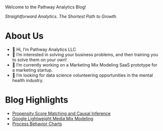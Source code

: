 Welcome to the Pathway Analytics Blog!

_Straightforward Analytics. The Shortest Path to Growth._

# About Us
- 👋 Hi, I’m Pathway Analytics LLC
- 👀 I’m interested in solving your business problems, and then training you to solve them on your own!
- 🌱 I’m currently working on a Marketing Mix Modeling SaaS prototype for a marketing startup.
- 💞️ I’m looking for data science volunteering opportunities in the mental health industry.

# Blog Highlights

* [Propensity Score Matching and Causal Inference](/ab_testing/PropensityScoreMatching.md)
* [Google Lightweight Media Mix Modeling](/bayesian/LightweightMMM.md)
* [Process Behavior Charts](/blog/process_behavior_chart.md)

